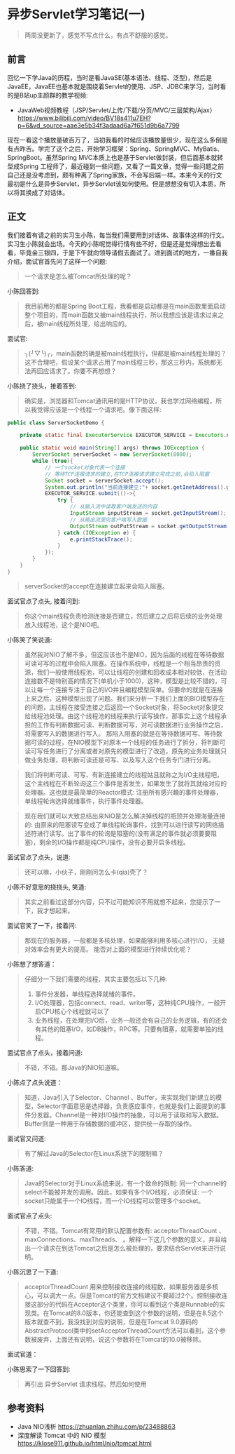 # 异步Servlet学习笔记(一)

> 两周没更新了，感觉不写点什么，有点不舒服的感觉。

## 前言

回忆一下学Java的历程，当时是看JavaSE(基本语法、线程、泛型)，然后是JavaEE，JavaEE也基本就是围绕着Servlet的使用、JSP、JDBC来学习，当时看的是B站up主颜群的教学视频:

- JavaWeb视频教程（JSP/Servlet/上传/下载/分页/MVC/三层架构/Ajax）https://www.bilibili.com/video/BV18s411u7EH?p=6&vd_source=aae3e5b34f3adaad6a7f651d9b6a7799

现在一看这个播放量破百万了，当初我看的时候应该播放量很少，现在这么多倒是有点昨舌。学完了这个之后，开始学习框架：Spring、SpringMVC、MyBatis、SpringBoot。虽然Spring MVC本质上也是基于Servlet做封装，但后面基本就转型成Spring 工程师了，最近碰到一些问题，又看了一篇文章，觉得一些问题之前自己还是没考虑到，颇有种离了Spring家族，不会写后端一样。本来今天的行文最初是什么是异步Servlet，异步Servlet该如何使用。但是想想没有切入本质，所以将其换成了对话体。

## 正文

我们接着有请之前的实习生小陈，每当我们需要用到对话体、故事体这样的行文。实习生小陈就会出场。今天的小陈呢觉得行情有些不好，但是还是觉得想出去看看，毕竟金三银四，于是下午就向领导请假去面试了。进到面试的地方，一番自我介绍，面试官首先问了这样一个问题:

> 一个请求是怎么被Tomcat所处理的呢？

小陈回答到:

> 我目前用的都是Spring Boot工程，我看都是启动都是在main函数里面启动整个项目的，而main函数又被main线程执行，所以我想应该是请求过来之后，被main线程所处理，给出响应的。

面试官:

> ╮(╯▽╰)╭，main函数的确是被main线程执行，但都是被main线程处理的？ 这不合理吧，假设某个请求占用了main线程三秒，那这三秒内，系统都无法再回应请求了。你要不再想想？

小陈挠了挠头，接着答到:

> 确实是，浏览器和Tomcat通讯用的是HTTP协议，我也学过网络编程，所以我觉得应该是一个线程一个请求吧。像下面这样:

```java
public class ServerSocketDemo {

    private static final ExecutorService EXECUTOR_SERVICE = Executors.newFixedThreadPool(4);

    public static void main(String[] args) throws IOException {
        ServerSocket serverSocket = new ServerSocket(8080);
        while (true){
            // 一个socket对象代表一个连接
            // 等待TCP连接请求的建立,在TCP连接请求建立完成之前,会陷入阻塞
            Socket socket = serverSocket.accept();
            System.out.println("当前连接建立:"+ socket.getInetAddress().getHostName()+socket);
            EXECUTOR_SERVICE.submit(()->{
                try {
                    // 从输入流中读取客户端发送的内容
                    InputStream inputStream = socket.getInputStream();
                    // 从输出流里向客户端写入数据
                    OutputStream outPutStream = socket.getOutputStream();
                } catch (IOException e) {
                    e.printStackTrace();
                }
            });
        }
    }
}
```

> serverSocket的accept在连接建立起来会陷入阻塞。

面试官点了点头, 接着问到:

> 你这个main线程负责检测连接是否建立，然后建立之后将后续的业务处理放入线程池，这个是NIO吧。

小陈笑了笑说道:

> 虽然我对NIO了解不多，但这应该也不是NIO，因为后面的线程在等待数据可读可写的过程中会陷入阻塞。在操作系统中，线程是一个相当昂贵的资源，我们一般使用线程池，可以让线程的创建和回收成本相对较低，在活动连接数不是特别高的情况下(单机小于1000)，这种，模型是比较不错的，可以让每一个连接专注于自己的I/O并且编程模型简单。但要命的就是在连接上来之后，这种模型出现了问题。我们来分析一下我们上面的BIO模型存在的问题，主线程在接受连接之后返回一个Socket对象，将Socket对象提交给线程池处理。由这个线程池的线程来执行读写操作，那事实上这个线程承担的工作有判断数据可读、判断数据可写，对可读数据进行业务操作之后，将需要写入的数据进行写入。 那陷入阻塞的就是在等待数据可写、等待数据可读的过程，在NIO模型下对原本一个线程的任务进行了拆分，将判断可读可写任务进行了分离或者对原先的模型进行了改造，原先的业务处理就只做业务处理，将判断可读还是可写、以及写入这个任务专门进行分离。

> 我们将判断可读、可写、有新连接建立的线程姑且就称之为I/O主线程吧，这个主线程在不断轮询这三个事件是否发生，如果发生了就将其就给对应的处理器。这也就是最简单的Reactor模式: 注册所有感兴趣的事件处理器，单线程轮询选择就绪事件，执行事件处理器。

> 现在我们就可以大致总结出来NIO是怎么解决掉线程的瓶颈并处理海量连接的: 由原来的阻塞读写变成了单线程轮询事件，找到可以进行读写的网络描述符进行读写。出了事件的轮询是阻塞的(没有满足的事件就必须要要阻塞)，剩余的I/O操作都是纯CPU操作，没有必要开启多线程。

面试官点了点头，说道:

> 还可以嘛，小伙子，刚刚问怎么卡(qia)壳了？

小陈不好意思的挠挠头, 笑道:

> 其实之前看过这部分内容，只不过可能知识不用就想不起来，您提示了一下，我才想起来。

面试官笑了一下，接着问:

> 那现在的服务器，一般都是多核处理，如果能够利用多核心进行I/O， 无疑对效率会有更大的提高。 能否对上面的模型进行持续优化呢？

小陈想了想答道：

> 仔细分一下我们需要的线程，其实主要包括以下几种:
>
> 1. 事件分发器，单线程选择就绪的事件。
> 2. I/O处理器，包括connect、read、writer等，这种纯CPU操作，一般开启CPU核心个线程就可以了
> 3. 业务线程，在处理完I/O后，业务一般还会有自己的业务逻辑，有的还会有其他的阻塞I/O，如DB操作，RPC等。只要有阻塞，就需要单独的线程。

面试官点了点头，接着问道: 

> 不错，不错。那Java的NIO知道嘛。

小陈点了点头说道：

> 知道，Java引入了Selector、Channel 、Buffer，来实现我们新建立的模型，Selector字面意思是选择器，负责感应事件，也就是我们上面提到的事件分发器。Channel是一种对I/O操作的抽象，可以用于读取和写入数据。Buffer则是一种用于存储数据的缓冲区，提供统一存取的操作。

面试官又问道: 

> 有了解过Java的Selector在Linux系统下的限制嘛？ 

小陈答道:

> Java的Selector对于Linux系统来说，有一个致命的限制: 同一个channel的select不能被并发的调用。因此，如果有多个I/O线程，必须保证: 一个socket只能属于一个IO线程，而一个IO线程可以管理多个socket。

面试官点了点头:

> 不错，不错。Tomcat有常用的默认配置参数有: acceptorThreadCount 、 maxConnections、maxThreads、 。解释一下这几个参数的意义，并且给出一个请求在到达Tomcat之后是怎么被处理的，要求结合Servlet来进行说明。

小陈沉思了一下道:

> acceptorThreadCount  用来控制接收连接的线程数，如果服务器是多核心，可以调大一点。但是Tomcat的官方文档建议不要超过2个。控制接收连接这部分的代码在Acceptor这个类里，你可以看到这个类是Runnable的实现类。在Tomcat的8.0版本，你还能查到这个参数的说明，但是在8.5这个版本就查不到，我没找到对应的说明，但是在Tomcat 9.0源码的AbstractProtocol类中的setAcceptorThreadCount方法可以看到，这个参数被废弃，上面还有说明，说这个参数将在Tomcat的10.0被移除。

面试官道：

> 

小陈思索了一下回答到: 

> 再引出 异步Servlet 请求线程。然后如何使用

## 参考资料

- Java NIO浅析 https://zhuanlan.zhihu.com/p/23488863
- 深度解读 Tomcat 中的 NIO 模型 https://klose911.github.io/html/nio/tomcat.html



